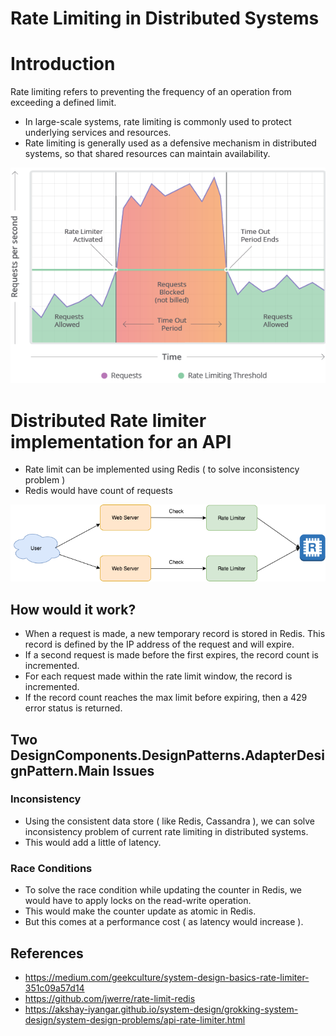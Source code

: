 
# Rate Limiting in Distributed Systems

# Introduction

Rate limiting refers to preventing the frequency of an operation from exceeding a defined limit. 
- In large-scale systems, rate limiting is commonly used to protect underlying services and resources. 
- Rate limiting is generally used as a defensive mechanism in distributed systems, so that shared resources can maintain availability.

![img.png](what-is-rate-limiting.png)

# Distributed Rate limiter implementation for an API
- Rate limit can be implemented using Redis ( to solve inconsistency problem )
- Redis would have count of requests

<img title="HLD - RateLimiter" alt="Alt text" src="HLD - RateLimiter.drawio.png">

## How would it work?
- When a request is made, a new temporary record is stored in Redis. This record is defined by the IP address of the request and will expire.
- If a second request is made before the first expires, the record count is incremented.
- For each request made within the rate limit window, the record is incremented.
- If the record count reaches the max limit before expiring, then a 429 error status is returned.

## Two DesignComponents.DesignPatterns.AdapterDesignPattern.Main Issues

### Inconsistency
- Using the consistent data store ( like Redis, Cassandra ), we can solve inconsistency problem of current rate limiting in distributed systems.
- This would add a little of latency.

### Race Conditions
- To solve the race condition while updating the counter in Redis, we would have to apply locks on the read-write operation.
- This would make the counter update as atomic in Redis.
- But this comes at a performance cost ( as latency would increase ).


## References
- https://medium.com/geekculture/system-design-basics-rate-limiter-351c09a57d14
- https://github.com/jwerre/rate-limit-redis
- https://akshay-iyangar.github.io/system-design/grokking-system-design/system-design-problems/api-rate-limiter.html
